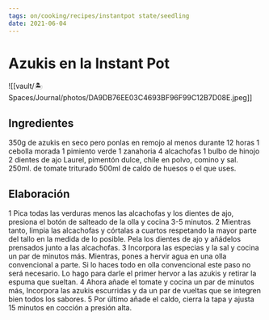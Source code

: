 ```yaml
---
tags: on/cooking/recipes/instantpot state/seedling
date: 2021-06-04
---
```

# Azukis en la Instant Pot

![[vault/🏝 Spaces/Journal/photos/DA9DB76EE03C4693BF96F99C12B7D08E.jpeg]]

## Ingredientes
350g de azukis en seco pero ponlas en remojo al
menos durante 12 horas
1 cebolla morada
1 pimiento verde
1 zanahoria
4 alcachofas
1 bulbo de hinojo
2 dientes de ajo
Laurel, pimentón dulce, chile en polvo, comino y
sal.
250ml. de tomate triturado
500ml de caldo de huesos o el que uses.

## Elaboración
1 Pica todas las verduras menos las alcachofas y
los dientes de ajo, presiona el botón de salteado de
la olla y cocina 3-5 minutos.
2 Mientras tanto, limpia las alcachofas y córtalas a
cuartos respetando la mayor parte del tallo en la
medida de lo posible. Pela los dientes de ajo y
añádelos prensados junto a las alcachofas.
3 Incorpora las especias y la sal y cocina un par de
minutos más. Mientras, pones a hervir agua en una
olla convencional a parte. Si lo haces todo en olla
convencional este paso no será necesario. Lo hago
para darle el primer hervor a las azukis y retirar la
espuma que sueltan.
4 Ahora añade el tomate y cocina un par de
minutos más, Incorpora las azukis escurridas y da un
par de vueltas que se integren bien todos los
sabores.
5 Por último añade el caldo, cierra la tapa y ajusta
15 minutos en cocción a presión alta.